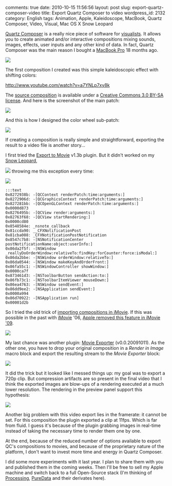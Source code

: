 comments: true
date: 2010-10-15 11:56:56
layout: post
slug: export-quartz-composer-video
title: Export Quartz Composer to video
wordpress_id: 2132
category: English
tags: Animation, Apple, Kaleidoscope, MacBook, Quartz Composer, Video, Visual, Mac OS X Snow Leopard

[Quartz Composer](http://en.wikipedia.org/wiki/Quartz_Composer) is a really nice piece of software for [visualists](http://createdigitalmotion.com). It allows you to create animated and/or interactive compositions mixing sounds, images, effects, user inputs and any other kind of data. In fact, Quartz Composer was the main reason I bought a [MacBook Pro](http://www.amazon.com/gp/product/B002QQ8H8I/ref=as_li_tf_tl?ie=UTF8&tag=kevideld-20&linkCode=as2&camp=217145&creative=399373&creativeASIN=B002QQ8H8I) 18 months ago.

![](http://www.assoc-amazon.com/e/ir?t=kevideld-20&l=as2&o=1&a=B002QQ8H8I&camp=217145&creative=399373)

The first composition I created was this simple kaleidoscopic effect with shifting colors:

http://www.youtube.com/watch?v=a7YNLp7xy8k

The [source composition](http://kevin.deldycke.com/static/documents/kaleidoscope-000.qtz) is available under a [Creative Commons 3.0 BY-SA license](http://creativecommons.org/licenses/by-sa/3.0/). And here is the screenshot of the main patch:

![](http://kevin.deldycke.com/wp-content/uploads/2010/10/kaleidoscope-000-main-patch.png)

And this is how I designed the color wheel sub-patch:

![](http://kevin.deldycke.com/wp-content/uploads/2010/10/kaleidoscope-000-color-wheel-macro-patch.png)

If creating a composition is really simple and straightforward, exporting the result to a video file is another story...

I first tried the [Export to Movie](http://quartzcomposer.com/plugins/1-export-to-movie) v1.3b plugin. But it didn't worked on my [Snow Leopard](http://www.amazon.com/gp/product/B001AMHWP8/ref=as_li_tf_tl?ie=UTF8&tag=kevideld-20&linkCode=as2&camp=217145&creative=399381&creativeASIN=B001AMHWP8),

![](http://www.assoc-amazon.com/e/ir?t=kevideld-20&l=as2&o=1&a=B001AMHWP8&camp=217145&creative=399381) throwing me this exception every time:

![](http://kevin.deldycke.com/wp-content/uploads/2010/10/quartz-composer-export-to-movie-exception.png)

    :::text
    0x8272938b: -[QCContext renderPatch:time:arguments:]
    0x8272906d: -[QCGraphicsContext renderPatch:time:arguments:]
    0x827281bb: -[QCOpenGLContext renderPatch:time:arguments:]
    0x0000d873
    0x8276495b: -[QCView render:arguments:]
    0x82763f68: -[QCView startRendering:]
    0x0000cd80
    0x8548584e: _nsnote_callback
    0x81ccda90: __CFXNotificationPost
    0x81cba008: _CFXNotificationPostNotification
    0x8547c7b8: -[NSNotificationCenter postNotificationName:object:userInfo:]
    0x86da2f5f: -[NSWindow _reallyDoOrderWindow:relativeTo:findKey:forCounter:force:isModal:]
    0x86da2bbe: -[NSWindow orderWindow:relativeTo:]
    0x86da0544: -[NSWindow makeKeyAndOrderFront:]
    0x86fa55c1: -[NSWindowController showWindow:]
    0x0000ca7f
    0x873461d3: -[NSToolbarButton sendAction:to:]
    0x86fb73c1: -[NSToolbarItemViewer mouseDown:]
    0x86ea4763: -[NSWindow sendEvent:]
    0x86dd9ee2: -[NSApplication sendEvent:]
    0x0000a994
    0x86d70922: -[NSApplication run]
    0x00001d2b

So I tried the old trick of [importing compositions in iMovie](http://blogs.ipona.com/james/archive/2005/05/05/1040.aspx). If this was possible in the past with [iMovie](http://www.amazon.com/gp/product/B003XKRZES/ref=as_li_tf_tl?ie=UTF8&tag=kevideld-20&linkCode=as2&camp=217145&creative=399381&creativeASIN=B003XKRZES) '06, [Apple removed this feature in iMovie '09](http://www.quartzcompositions.com/phpBB2/viewtopic.php?t=594).

![](http://www.assoc-amazon.com/e/ir?t=kevideld-20&l=as2&o=1&a=B003XKRZES&camp=217145&creative=399381)

My last chance was another plugin: [Movie Exporter](http://quartzcomposer.com/plugins/6-movie-exporter) (v0.0.20091011). As the other one, you have to drop your original composition in a _Render in Image_ macro block and export the resulting stream to the _Movie Exporter_ block:

![](http://kevin.deldycke.com/wp-content/uploads/2010/10/movie-exporter-patch.png)

It did the trick but it looked like I messed things up: my goal was to export a 720p clip. But compression artifacts are so present in the final video that I think the exported images are blow-ups of a rendering executed at a much lower resolution. The rendering in the preview panel support this hypothesis:

![](http://kevin.deldycke.com/wp-content/uploads/2010/10/kaleidoscope-viewer.png)

Another big problem with this video export lies in the framerate: it cannot be set. For this composition the plugin exported a clip at 11fps. Which is far from fluid. I guess it's because of the plugin grabbing images in real-time instead of taking the necessary time to render them one by one.

At the end, because of the reduced number of options available to export QC's compositions to movies, and because of the proprietary nature of the platform, I don't want to invest more time and energy in Quartz Composer.

I did some more experiments with it last year. I plan to share them with you and published them in the coming weeks. Then I'll be free to sell my Apple machine and switch back to a full Open-Source stack (I'm thinking of [Processing](http://processing.org), [PureData](http://en.wikipedia.org/wiki/Pure_Data) and their derivates here).
